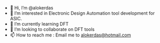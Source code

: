 - 👋 Hi, I’m @alokerdas
- 👀 I’m interested in Electronic Design Automation tool development for ASIC.
- 🌱 I’m currently learning DFT
- 💞️ I’m looking to collaborate on DFT tools
- 📫 How to reach me : Email me to alokerdas@hotmail.com

<!---
alokerdas/alokerdas is a ✨ special ✨ repository because its `README.md` (this file) appears on your GitHub profile.
You can click the Preview link to take a look at your changes.
--->
